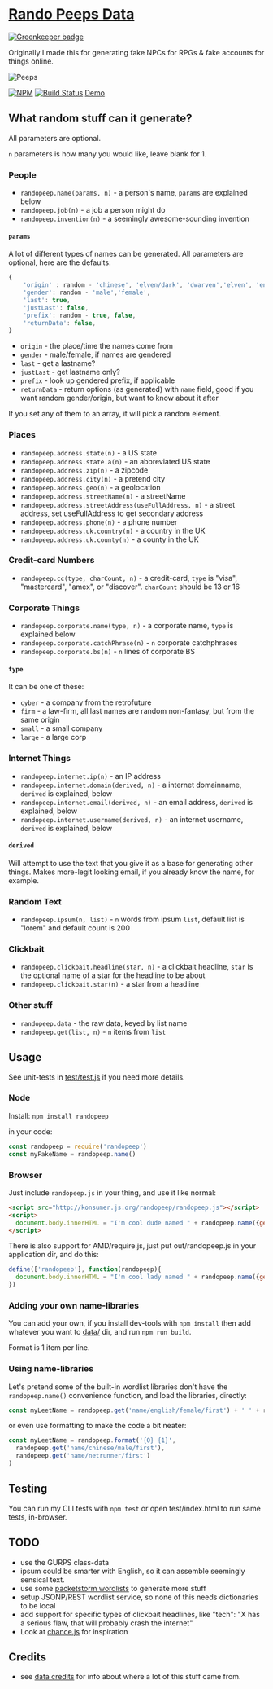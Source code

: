 # [Rando Peeps Data](http://konsumer.github.io/randopeep/)

[![Greenkeeper badge](https://badges.greenkeeper.io/konsumer/randopeep.svg)](https://greenkeeper.io/)

Originally I made this for generating fake NPCs for RPGs & fake accounts for things online.

![Peeps](http://68.media.tumblr.com/ab6873991500bef6c1952724594fc7e2/tumblr_inline_n4c3qgSe901r6s53m.jpg)

[![NPM](https://nodei.co/npm/randopeep.png)](https://nodei.co/npm/randopeep/)
[![Build Status](https://travis-ci.org/konsumer/randopeep.png?branch=master)](https://travis-ci.org/konsumer/randopeep)
[Demo](http://konsumer.github.io/randopeep/)

## What random stuff can it generate?

All parameters are optional.

`n` parameters is how many you would like, leave blank for 1.

### People

* `randopeep.name(params, n)` - a person's name, `params` are explained below
* `randopeep.job(n)` - a job a person might do
* `randopeep.invention(n)` - a seemingly awesome-sounding invention

#### `params`

A lot of different types of names can be generated. All parameters are optional, here are the defaults:

```javascript
{
	'origin' : random - 'chinese', 'elven/dark', 'dwarven','elven', 'english', 'germanic','japanese','orcish','spanish','netrunner',
	'gender': random - 'male','female',
	'last': true,
	'justLast': false,
	'prefix': random - true, false,
	'returnData': false,
}
```

* `origin` - the place/time the names come from
* `gender` - male/female, if names are gendered
* `last` - get a lastname?
* `justLast` - get lastname only?
* `prefix` - look up gendered prefix, if applicable
* `returnData` - return options (as generated) with `name` field, good if you want random gender/origin, but want to know about it after

If you set any of them to an array, it will pick a random element.

### Places

* `randopeep.address.state(n)` - a US state
* `randopeep.address.state.a(n)` - an abbreviated US state
* `randopeep.address.zip(n)` - a zipcode
* `randopeep.address.city(n)` - a pretend city
* `randopeep.address.geo(n)` - a geolocation
* `randopeep.address.streetName(n)` - a streetName
* `randopeep.address.streetAddress(useFullAddress, n)` - a street address, set useFullAddress to get secondary address
* `randopeep.address.phone(n)` - a phone number
* `randopeep.address.uk.country(n)` - a country in the UK
* `randopeep.address.uk.county(n)` - a county in the UK


### Credit-card Numbers

* `randopeep.cc(type, charCount, n)` - a credit-card, `type` is "visa", "mastercard", "amex", or "discover". `charCount` should be 13 or 16


### Corporate Things

* `randopeep.corporate.name(type, n)` - a corporate name, `type` is explained below
* `randopeep.corporate.catchPhrase(n)` - `n` corporate catchphrases
* `randopeep.corporate.bs(n)` - `n` lines of corporate BS

#### `type`

It can be one of these:

* `cyber` -  a company from the retrofuture
* `firm` - a law-firm, all last names are random non-fantasy, but from the same origin
* `small` - a small company
* `large` - a large corp


### Internet Things

* `randopeep.internet.ip(n)` - an IP address
* `randopeep.internet.domain(derived, n)` - a internet domainname, `derived` is explained, below
* `randopeep.internet.email(derived, n)` - an email address, `derived` is explained, below
* `randopeep.internet.username(derived, n)` - an internet username, `derived` is explained, below

#### `derived`

Will attempt to use the text that you give it as a base for generating other things.  Makes more-legit looking email, if you already know the name, for example.



### Random Text

* `randopeep.ipsum(n, list)` - `n` words from ipsum `list`, default list is "lorem" and default count is 200

### Clickbait

* `randopeep.clickbait.headline(star, n)` - a clickbait headline, `star` is the optional name of a star for the headline to be about
* `randopeep.clickbait.star(n)` - a star from a headline

### Other stuff

* `randopeep.data` - the raw data, keyed by list name
* `randopeep.get(list, n)` - `n` items from `list`


## Usage

See unit-tests in [test/test.js](https://github.com/konsumer/randopeep/blob/master/test/test.js) if you need more details.

### Node

Install: `npm install randopeep`

in your code:

```javascript
const randopeep = require('randopeep')
const myFakeName = randopeep.name()
```

### Browser

Just include `randopeep.js` in your thing, and use it like normal:

```html
<script src="http://konsumer.js.org/randopeep/randopeep.js"></script>
<script>
  document.body.innerHTML = "I'm cool dude named " + randopeep.name({gender:'male'})
</script>
```

There is also support for AMD/require.js, just put out/randopeep.js in your application dir, and do this:

```javascript
define(['randopeep'], function(randopeep){
  document.body.innerHTML = "I'm cool lady named " + randopeep.name({gender:'female'})
})
```

### Adding your own name-libraries

You can add your own, if you install dev-tools with `npm install` then add whatever you want to [data/](https://github.com/konsumer/randopeep/tree/master/src/) dir, and run `npm run build`.

Format is 1 item per line.

### Using name-libraries

Let's pretend some of the built-in wordlist libraries don't have the `randopeep.name()` convenience function, and load the libraries, directly:

```javascript
const myLeetName = randopeep.get('name/english/female/first') + ' ' + randopeep.get('name/netrunner/first')
```

or even use formatting to make the code a bit neater:

```javascript
const myLeetName = randopeep.format('{0} {1}',
  randopeep.get('name/chinese/male/first'),
  randopeep.get('name/netrunner/first')
)
```


## Testing

You can run my CLI tests with `npm test` or open test/index.html to run same tests, in-browser.


## TODO

*  use the GURPS class-data
*  ipsum could be smarter with English, so it can assemble seemingly sensical text.
*  use some [packetstorm wordlists](http://packetstormsecurity.com/Crackers/wordlists) to generate more stuff
*  setup JSONP/REST wordlist service, so none of this needs dictionaries to be local
*  add support for specific types of clickbait headlines, like "tech": "X has a serious flaw, that will probably crash the internet"
*  Look at [chance.js](http://chancejs.com/) for inspiration



## Credits

* see [data credits](https://github.com/konsumer/randopeep/tree/master/src/data) for info about where a lot of this stuff came from.
